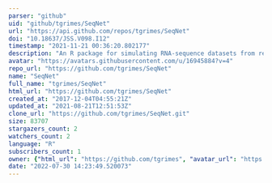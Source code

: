 ```yaml
---
parser: "github"
uid: "github/tgrimes/SeqNet"
url: "https://api.github.com/repos/tgrimes/SeqNet"
doi: "10.18637/JSS.V098.I12"
timestamp: "2021-11-21 00:36:20.802177"
description: "An R package for simulating RNA-sequence datasets from regulatory networks"
avatar: "https://avatars.githubusercontent.com/u/16945884?v=4"
repo_url: "https://github.com/tgrimes/SeqNet"
name: "SeqNet"
full_name: "tgrimes/SeqNet"
html_url: "https://github.com/tgrimes/SeqNet"
created_at: "2017-12-04T04:55:21Z"
updated_at: "2021-08-21T12:51:53Z"
clone_url: "https://github.com/tgrimes/SeqNet.git"
size: 83707
stargazers_count: 2
watchers_count: 2
language: "R"
subscribers_count: 1
owner: {"html_url": "https://github.com/tgrimes", "avatar_url": "https://avatars.githubusercontent.com/u/16945884?v=4", "login": "tgrimes", "type": "User"}
date: "2022-07-30 14:23:49.520073"
---
```

